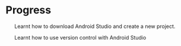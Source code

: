 # Progress

<p>
  <list>
    <ol>Learnt how to download Android Studio and create a new project.</ol>
      <ol>Learnt how to use version control with Android Studio</ol>
  </list>
</p>
  
